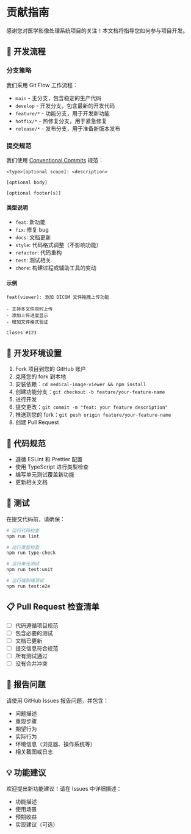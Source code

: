 # 贡献指南

感谢您对医学影像处理系统项目的关注！本文档将指导您如何参与项目开发。

## 🌟 开发流程

### 分支策略

我们采用 Git Flow 工作流程：

- `main` - 主分支，包含稳定的生产代码
- `develop` - 开发分支，包含最新的开发代码
- `feature/*` - 功能分支，用于开发新功能
- `hotfix/*` - 热修复分支，用于紧急修复
- `release/*` - 发布分支，用于准备新版本发布

### 提交规范

我们使用 [Conventional Commits](https://www.conventionalcommits.org/) 规范：

```
<type>[optional scope]: <description>

[optional body]

[optional footer(s)]
```

#### 类型说明

- `feat`: 新功能
- `fix`: 修复 bug
- `docs`: 文档更新
- `style`: 代码格式调整（不影响功能）
- `refactor`: 代码重构
- `test`: 测试相关
- `chore`: 构建过程或辅助工具的变动

#### 示例

```
feat(viewer): 添加 DICOM 文件拖拽上传功能

- 支持多文件同时上传
- 添加上传进度显示
- 增加文件格式验证

Closes #123
```

## 🔧 开发环境设置

1. Fork 项目到您的 GitHub 账户
2. 克隆您的 fork 到本地
3. 安装依赖：`cd medical-image-viewer && npm install`
4. 创建功能分支：`git checkout -b feature/your-feature-name`
5. 进行开发
6. 提交更改：`git commit -m "feat: your feature description"`
7. 推送到您的 fork：`git push origin feature/your-feature-name`
8. 创建 Pull Request

## 📝 代码规范

- 遵循 ESLint 和 Prettier 配置
- 使用 TypeScript 进行类型检查
- 编写单元测试覆盖新功能
- 更新相关文档

## 🧪 测试

在提交代码前，请确保：

```bash
# 运行代码检查
npm run lint

# 运行类型检查
npm run type-check

# 运行单元测试
npm run test:unit

# 运行端到端测试
npm run test:e2e
```

## 📋 Pull Request 检查清单

- [ ] 代码遵循项目规范
- [ ] 包含必要的测试
- [ ] 文档已更新
- [ ] 提交信息符合规范
- [ ] 所有测试通过
- [ ] 没有合并冲突

## 🐛 报告问题

请使用 GitHub Issues 报告问题，并包含：

- 问题描述
- 重现步骤
- 期望行为
- 实际行为
- 环境信息（浏览器、操作系统等）
- 相关截图或日志

## 💡 功能建议

欢迎提出新功能建议！请在 Issues 中详细描述：

- 功能描述
- 使用场景
- 预期收益
- 实现建议（可选）
